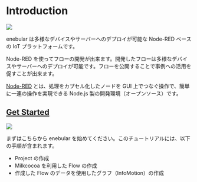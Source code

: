 # Introduction

![](/_asset/images/enebular-developers-main.svg)

enebular は多様なデバイスやサーバーへのデプロイが可能な Node-RED ベースの IoT プラットフォームです。

Node-RED を使ってフローの開発が出来ます。開発したフローは多様なデバイスやサーバーへのデプロイが可能です。フローを公開することで事例への活用を促すことが出来ます。

[Node-RED](https://nodered.org/) とは、処理をカプセル化したノードを GUI 上でつなぐ操作で、簡単に一連の操作を実現できる Node.js 製の開発環境（オープンソース）です。

## [Get Started](/GetStarted/index.md)

![](/_asset/images/enebular-developers-getstarted.png)

まずはこちらから enebular を始めてください。このチュートリアルには、以下の手順が含まれます。

- Project の作成
- Milkcocoa を利用した Flow の作成
- 作成した Flow のデータを使用したグラフ（InfoMotion）の作成
